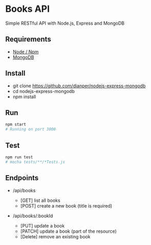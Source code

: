# Books API
Simple RESTful API with Node.js, Express and MongoDB

## Requirements
- [Node / Npm](https://nodejs.org/en/download/)
- [MongoDB](https://www.mongodb.com/download-center/community)

## Install
- git clone https://github.com/dianper/nodejs-express-mongodb
- cd nodejs-express-mongodb
- npm install

## Run
```sh
npm start
# Running on port 3000
```

## Test
```sh
npm run test
# mocha tests/**/*Tests.js
```

## Endpoints
- /api/books
  - [GET] list all books
  - [POST] create a new book (title is required)
  
- /api/books/:bookId
  - [PUT] update a book
  - [PATCH] update a book (part of the resource)
  - [Delete] remove an existing book
